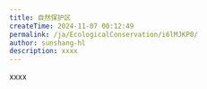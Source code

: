 ```yaml
---
title: 自然保护区
createTime: 2024-11-07 00:12:49
permalink: /ja/EcologicalConservation/i6lMJKP0/
author: sunshang-hl
description: xxxx
---
```


xxxx